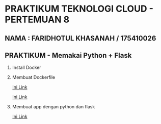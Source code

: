 # PRAKTIKUM TEKNOLOGI CLOUD - PERTEMUAN 8

## NAMA : FARIDHOTUL KHASANAH / 175410026
## PRAKTIKUM - Memakai Python + Flask


1. Install Docker

2. Membuat Dockerfile

    [Ini Link](https://rizkimufrizal.github.io/belajar-docker/)

    [Ini Link](https://medium.com/@mtngt/docker-flask-a-simple-tutorial-bbcb2f4110b5)

3. Membuat app dengan python dan flask

    [Ini Link](https://yudiwbs.wordpress.com/2017/09/29/web-app-dengan-python-flask-nginx-dan-uwsgi/)